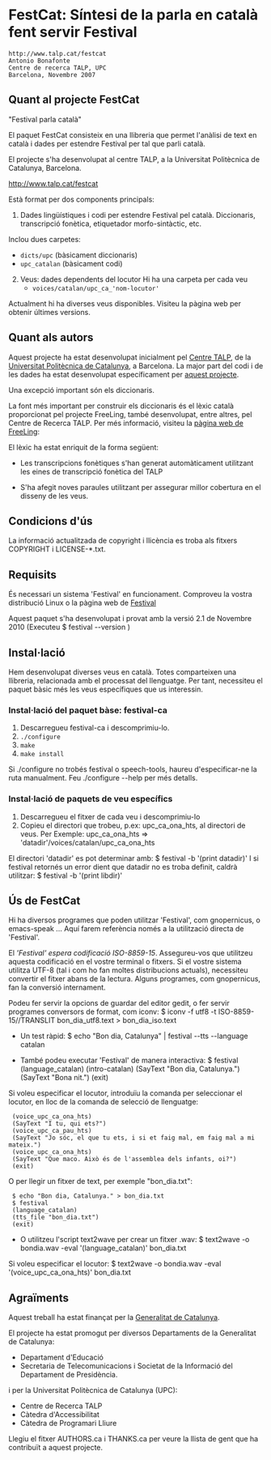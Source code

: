 # FestCat: Síntesi de la parla en català fent servir Festival

    http://www.talp.cat/festcat
    Antonio Bonafonte
    Centre de recerca TALP, UPC
    Barcelona, Novembre 2007


## Quant al projecte FestCat
 
"Festival parla català"

El paquet FestCat consisteix en una llibreria que permet l'anàlisi de text
en català  i dades per estendre Festival per tal que parli català. 

El projecte s'ha desenvolupat al centre TALP, a la Universitat
Politècnica de Catalunya, Barcelona.

http://www.talp.cat/festcat

Està format per dos components principals:

1. Dades lingüístiques i codi per estendre Festival pel català.
   Diccionaris, transcripció fonètica, etiquetador morfo-sintàctic, etc.

  Inclou dues carpetes:
   -  `dicts/upc` (bàsicament diccionaris)
   - `upc_catalan` (bàsicament codi)

2. Veus: dades dependents del locutor 
  Hi ha una carpeta per cada veu
   - `voices/catalan/upc_ca_'nom-locutor'`

Actualment hi ha diverses veus disponibles.
Visiteu la pàgina web per obtenir últimes versions. 

## Quant als autors

Aquest projecte ha estat desenvolupat inicialment pel [Centre TALP](http://www.talp.cat),
de la [Universitat Politècnica de Catalunya](http://www.upc.edu), a Barcelona.
La major part del codi i de les dades ha estat desenvolupat 
específicament per [aquest projecte](http://www.talp.cat/festcat).

Una excepció important són els diccionaris.

La font més important per construir els diccionaris és el lèxic català
proporcionat pel projecte FreeLing, també desenvolupat, entre altres,
pel Centre de Recerca TALP. Per més informació, visiteu la [pàgina web
de FreeLing](http://nlp.lsi.upc.edu/freeling/):

El lèxic ha estat enriquit de la forma següent:
 - Les transcripcions fonètiques s'han generat automàticament utilitzant
   les eines de transcripció fonètica del TALP

 - S'ha afegit noves paraules utilitzant per assegurar millor cobertura en 
   el disseny de les veus.


## Condicions d'ús
La informació actualitzada de copyright i llicència es troba als fitxers
COPYRIGHT i LICENSE-*.txt.

## Requisits
És necessari un sistema 'Festival' en funcionament.
Comproveu la vostra distribució Linux o la pàgina web de 
[Festival](http://www.cstr.ed.ac.uk/projects/festival/)

Aquest paquet s'ha desenvolupat i provat amb la versió 2.1 
de Novembre 2010
(Executeu $ festival --version )

## Instal·lació
Hem desenvolupat diverses veus en català.
Totes comparteixen una llibreria, relacionada amb el processat del llenguatge.
Per tant, necessiteu el paquet bàsic més les veus específiques
que us interessin.

### Instal·lació del paquet bàse: festival-ca

1. Descarregueu festival-ca i descomprimiu-lo.
2. `./configure`
3. `make`
4. `make install`

Si ./configure no trobés festival o speech-tools, haureu d'especificar-ne la ruta
manualment. Feu ./configure --help per més detalls.

### Instal·lació de paquets de veu específics
1. Descarregueu el fitxer de cada veu i descomprimiu-lo
2. Copieu el directori que trobeu, p.ex: upc_ca_ona_hts, al directori de 
   veus. Per Exemple:
      upc_ca_ona_hts => 'datadir'/voices/catalan/upc_ca_ona_hts
   
El directori 'datadir' es pot determinar amb:
    $ festival -b '(print datadir)'
I si festival retornés un error dient que datadir no es troba
definit, caldrà utilitzar:
    $ festival -b '(print libdir)'

## Ús de FestCat

Hi ha diversos programes que poden utilitzar 'Festival', com 
gnopernicus, o emacs-speak ... Aquí farem referència només a la 
utilització directa de 'Festival'. 

El *'Festival' espera  codificació ISO-8859-15*. Assegureu-vos que utilitzeu
aquesta codificació en el vostre terminal o fitxers. Si el vostre sistema
utilitza UTF-8 (tal i com ho fan moltes distribucions actuals), necessiteu
convertir el fitxer abans de la lectura. Alguns programes, com gnopernicus, 
fan la conversió internament.

Podeu fer servir la opcions de guardar del editor gedit, o fer servir
programes conversors de format, com iconv:
    $ iconv -f utf8 -t ISO-8859-15//TRANSLIT bon_dia_utf8.text > bon_dia_iso.text

 * Un test ràpid:
     $ echo "Bon dia, Catalunya" | festival --tts --language catalan

 * També podeu executar 'Festival' de manera interactiva:
     $ festival
     (language_catalan)
     (intro-catalan)
     (SayText "Bon dia, Catalunya.")
     (SayText "Bona nit.")
     (exit)

Si voleu especificar el locutor, introduïu la comanda per seleccionar
el locutor, en lloc de la comanda de selecció de llenguatge:

     (voice_upc_ca_ona_hts)
     (SayText "I tu, qui ets?")
     (voice_upc_ca_pau_hts)
     (SayText "Jo sóc, el que tu ets, i si et faig mal, em faig mal a mi mateix.")
     (voice_upc_ca_ona_hts)
     (SayText "Que maco. Això és de l'assemblea dels infants, oi?")
     (exit)

O per llegir un fitxer de text, per exemple "bon_dia.txt": 

     $ echo "Bon dia, Catalunya." > bon_dia.txt
     $ festival
     (language_catalan)
     (tts_file "bon_dia.txt")
     (exit)

 * O utilitzeu l'script text2wave per crear un fitxer .wav:
     $ text2wave -o bondia.wav   -eval '(language_catalan)' bon_dia.txt 

Si voleu especificar el locutor:
     $ text2wave -o bondia.wav   -eval '(voice_upc_ca_ona_hts)' bon_dia.txt 


## Agraïments
Aquest treball ha estat finançat per la [Generalitat de Catalunya](http://www.gencat.cat).

El projecte ha estat promogut per diversos Departaments de la Generalitat 
de Catalunya:
  - Departament d'Educació
  - Secretaria de Telecomunicacions i Societat de la Informació 
    del Departament de Presidència. 

i per la Universitat Politècnica de Catalunya (UPC):
  - Centre de Recerca TALP
  - Càtedra d'Accessibilitat
  - Càtedra de Programari Lliure


Llegiu el fitxer AUTHORS.ca i THANKS.ca per veure la llista de gent que ha contribuït a 
aquest projecte.

